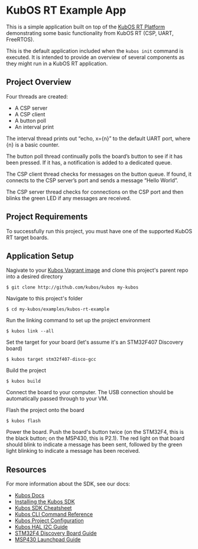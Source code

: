 # KubOS RT Example App

This is a simple application built on top of the [KubOS RT Platform](https://github.com/kubos/kubos/tree/master/kubos-rt) demonstrating some basic functionality from KubOS RT (CSP, UART, FreeRTOS). 

This is the default application included when the `kubos init` command is executed. It is intended to provide an overview of several components as they might run in a KubOS RT application.

## Project Overview

Four threads are created:
  - A CSP server
  - A CSP client
  - A button poll
  - An interval print

The interval thread prints out “echo, x={n}” to the default UART port, where {n} is a basic counter.

The button poll thread continually polls the board’s button to see if it has been pressed. If it has, a notification is added to a dedicated queue.

The CSP client thread checks for messages on the button queue. If found, it connects to the CSP server’s port and sends a message “Hello World”.

The CSP server thread checks for connections on the CSP port and then blinks the green LED if any messages are received.
  
## Project Requirements

To successfully run this project, you must have one of the supported KubOS RT target boards.

## Application Setup

Nagivate to your [Kubos Vagrant image](docs.kubos.co/sdk-installing.html) and clone this project's parent repo into a desired directory

    $ git clone http://github.com/kubos/kubos my-kubos
    
Navigate to this project's folder

    $ cd my-kubos/examples/kubos-rt-example
    
Run the linking command to set up the project environment

    $ kubos link --all
    
Set the target for your board (let's assume it's an STM32F407 Discovery board)

    $ kubos target stm32f407-disco-gcc
    
Build the project

    $ kubos build
    
Connect the board to your computer. The USB connection should be automatically passed through to your VM.

Flash the project onto the board

    $ kubos flash

Power the board. Push the board's button twice (on the STM32F4, this is the black button; on the MSP430, this is P2.1).
The red light on that board should blink to indicate a message has been sent, followed by the green light blinking to
indicate a message has been received.

## Resources

For more information about the SDK, see our docs:

- [Kubos Docs](http://docs.kubos.co)
- [Installing the Kubos SDK](http://docs.kubos.co/latest/sdk-installing.html)
- [Kubos SDK Cheatsheet](http://docs.kubos.co/latest/sdk-cheatsheet.html) 
- [Kubos CLI Command Reference](http://docs.kubos.co/latest/sdk-reference.html) 
- [Kubos Project Configuration](http://docs.kubos.co/latest/sdk-project-config.html)
- [Kubos HAL I2C Guide](http://docs.kubos.co/latest/kubos-hal/i2c.html)
- [STM32F4 Discovery Board Guide](http://docs.kubos.co/latest/stm32f4-discovery-board-guide.html) 
- [MSP430 Launchpad Guide](http://docs.kubos.co/latest/msp430-launchpad-guide.html) 
